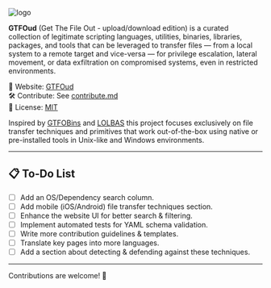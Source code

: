 ![logo](https://github.com/user-attachments/assets/6c67cf99-2997-42b5-95ad-25ec7b734acc)

**GTFOud** (Get The File Out - upload/download edition) is a curated collection of legitimate scripting languages, utilities, binaries, libraries, packages, and tools that can be leveraged to transfer files — from a local system to a remote target and vice-versa — for privilege escalation, lateral movement, or data exfiltration on compromised systems, even in restricted environments.

📂 Website: [GTFOud](https://gtfoud.github.io)  
🛠️ Contribute: See [contribute.md](contribute.md)  
📜 License: [MIT](LICENSE)

Inspired by [GTFOBins](https://gtfobins.github.io) and [LOLBAS](https://lolbas-project.github.io) this project focuses exclusively on file transfer techniques and primitives that work out-of-the-box using native or pre-installed tools in Unix-like and Windows environments.

---

## 📋 To‑Do List

- [ ] Add an OS/Dependency search column.
- [ ] Add mobile (iOS/Android) file transfer techniques section.
- [ ] Enhance the website UI for better search & filtering.
- [ ] Implement automated tests for YAML schema validation.
- [ ] Write more contribution guidelines & templates.
- [ ] Translate key pages into more languages.
- [ ] Add a section about detecting & defending against these techniques.

---

Contributions are welcome! 🙌  
